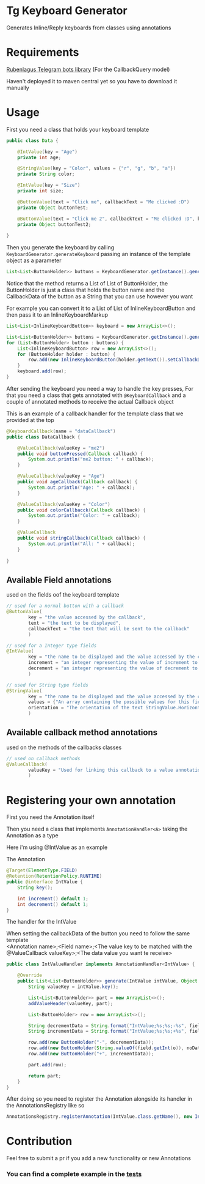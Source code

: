 # Tg Keyboard Generator

Generates Inline/Reply keyboards from classes using annotations

# Requirements
[Rubenlagus Telegram bots library](https://github.com/rubenlagus/TelegramBots) (For the CallbackQuery model)

Haven't deployed it to maven central yet so you have to download it manually

# Usage
First you need a class that holds your keyboard template
```java
public class Data {

    @IntValue(key = "Age")
    private int age;

    @StringValue(key = "Color", values = {"r", "g", "b", "a"})
    private String color;

    @IntValue(key = "Size")
    private int size;

    @ButtonValue(text = "Click me", callbackText = "Me clicked :D")
    private Object buttonTest;

    @ButtonValue(text = "Click me 2", callbackText = "Me clicked :D", key = "me2")
    private Object buttonTest2;
    
}

```

Then you generate the keyboard by calling `KeyboardGenerator.generateKeyboard` 
passing an instance of the template object as a parameter

```java
List<List<ButtonHolder>> buttons = KeyboardGenerator.getInstance().generateKeyboard(new Data());
```

Notice that the method returns a List of List of ButtonHolder, 
the ButtonHolder is just a class that holds the button name and the CallbackData of the button as a String
that you can use however you want


For example you can convert it to a List of List of InlineKeyboardButton and then pass it to an InlineKeyboardMarkup
```java
List<List<InlineKeyboardButton>> keyboard = new ArrayList<>();

List<List<ButtonHolder>> buttons = KeyboardGenerator.getInstance().generateKeyboard(new Data());
for (List<ButtonHolder> button : buttons) {
    List<InlineKeyboardButton> row = new ArrayList<>();
    for (ButtonHolder holder : button) {
        row.add(new InlineKeyboardButton(holder.getText()).setCallbackData(holder.getData()));
    }
    keyboard.add(row);
}
```

After sending the keyboard you need a way to handle the key presses,
For that you need a class that gets annotated with `@KeyboardCallback` and a couple of 
annotated methods to receive the actual Callback object

This is an example of a callback handler for the template class that we provided at the top
```java
@KeyboardCallback(name = "dataCallback")
public class DataCallback {

    @ValueCallback(valueKey = "me2")
    public void buttonPressed(Callback callback) {
        System.out.println("me2 button: " + callback);
    }

    @ValueCallback(valueKey = "Age")
    public void ageCallback(Callback callback) {
        System.out.println("Age: " + callback);
    }

    @ValueCallback(valueKey = "Color")
    public void colorCallbacck(Callback callback) {
        System.out.println("Color: " + callback);
    }

    @ValueCallback
    public void stringCallback(Callback callback) {
        System.out.println("All: " + callback);
    }
    
}

```


## Available Field annotations
used on the fields oof the keyboard template
```java
// used for a normal button with a callback
@ButtonValue(
        key = "the value accessed by the callback",
        text = "the text to be displayed",
        callbackText = "the text that will be sent to the callback"
        )

// used for a Integer type fields
@IntValue(
        key = "the name to be displayed and the value accessed by the callback", 
        increment = "an integer representing the value of increment to the integer",
        decrement = "an integer representing the value of decrement to the integer"
        )

// used for String type fields
@StringValue(
        key = "the name to be displayed and the value accessed by the callback",
        values = {"An array containing the possible values for this field"},
        orientation = "The orientation of the text StringValue.Horizontal or StringValue.Vertical" 
        )
```

## Available callback method annotations
used on the methods of the callbacks classes
```java
// used on callback methods
@ValueCallback(
        valueKey = "Used for linking this callback to a value annotation"
        )
```

# Registering your own annotation
First you need the Annotation itself 

Then you need a class that implements `AnnotationHandler<A>` taking the Annotation as a type 

Here i'm using @IntValue as an example

The Annotation
```java
@Target(ElementType.FIELD)
@Retention(RetentionPolicy.RUNTIME)
public @interface IntValue {
    String key();

    int increment() default 1;
    int decrement() default 1;
}
```

The handler for the IntValue 

When setting the callbackData of the button you need to follow the same template<br>
\<Annotation name\>;\<Field name\>;\<The value key to be matched with the @ValueCallback valueKey\>;\<The data value you want te receive\>
```java
public class IntValueHandler implements AnnotationHandler<IntValue> {

    @Override
    public List<List<ButtonHolder>> generate(IntValue intValue, Object o, Field field) throws Exception {
        String valueKey = intValue.key();

        List<List<ButtonHolder>> part = new ArrayList<>();
        addValueHeader(valueKey, part);

        List<ButtonHolder> row = new ArrayList<>();

        String decrementData = String.format("IntValue;%s;%s;-%s", field.getName(), valueKey, intValue.decrement());
        String incrementData = String.format("IntValue;%s;%s;+%s", field.getName(), valueKey, intValue.increment());

        row.add(new ButtonHolder("-", decrementData));
        row.add(new ButtonHolder(String.valueOf(field.getInt(o)), noData));
        row.add(new ButtonHolder("+", incrementData));

        part.add(row);

        return part;
    }
}
```

After doing so you need to register the Annotation alongside its handler in the AnnotationsRegistry like so
```java
AnnotationsRegistry.registerAnnotation(IntValue.class.getName(), new IntValueHandler());
```

# Contribution
Feel free to submit a pr if you add a new functionality or new Annotations


### You can find a complete example in the [tests](https://github.com/MouamleH/tg-keyboard-generator/tree/master/src/test/java/keyboard)
